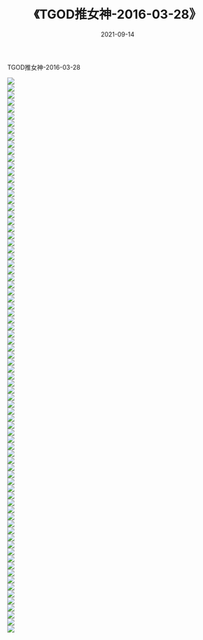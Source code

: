 ﻿---
layout: post
title:  《TGOD推女神-2016-03-28》
date:   2021-09-14
img: http://img.660000.xyz/Sharelink/网络美图/2021/TGOD推女神-2016-03-28/000.jpg
categories: [美女, 清纯, 唯美]
---

TGOD推女神-2016-03-28

  ![](http://img.660000.xyz/Sharelink/网络美图/2021/TGOD推女神-2016-03-28/001.jpg) <br> ![](http://img.660000.xyz/Sharelink/网络美图/2021/TGOD推女神-2016-03-28/002.jpg) <br> ![](http://img.660000.xyz/Sharelink/网络美图/2021/TGOD推女神-2016-03-28/003.jpg) <br> ![](http://img.660000.xyz/Sharelink/网络美图/2021/TGOD推女神-2016-03-28/004.jpg) <br> ![](http://img.660000.xyz/Sharelink/网络美图/2021/TGOD推女神-2016-03-28/005.jpg) <br> ![](http://img.660000.xyz/Sharelink/网络美图/2021/TGOD推女神-2016-03-28/006.jpg) <br> ![](http://img.660000.xyz/Sharelink/网络美图/2021/TGOD推女神-2016-03-28/007.jpg) <br> ![](http://img.660000.xyz/Sharelink/网络美图/2021/TGOD推女神-2016-03-28/008.jpg) <br> ![](http://img.660000.xyz/Sharelink/网络美图/2021/TGOD推女神-2016-03-28/009.jpg) <br> ![](http://img.660000.xyz/Sharelink/网络美图/2021/TGOD推女神-2016-03-28/010.jpg) <br> ![](http://img.660000.xyz/Sharelink/网络美图/2021/TGOD推女神-2016-03-28/011.jpg) <br> ![](http://img.660000.xyz/Sharelink/网络美图/2021/TGOD推女神-2016-03-28/012.jpg) <br> ![](http://img.660000.xyz/Sharelink/网络美图/2021/TGOD推女神-2016-03-28/013.jpg) <br> ![](http://img.660000.xyz/Sharelink/网络美图/2021/TGOD推女神-2016-03-28/014.jpg) <br> ![](http://img.660000.xyz/Sharelink/网络美图/2021/TGOD推女神-2016-03-28/015.jpg) <br> ![](http://img.660000.xyz/Sharelink/网络美图/2021/TGOD推女神-2016-03-28/016.jpg) <br> ![](http://img.660000.xyz/Sharelink/网络美图/2021/TGOD推女神-2016-03-28/017.jpg) <br> ![](http://img.660000.xyz/Sharelink/网络美图/2021/TGOD推女神-2016-03-28/018.jpg) <br> ![](http://img.660000.xyz/Sharelink/网络美图/2021/TGOD推女神-2016-03-28/019.jpg) <br> ![](http://img.660000.xyz/Sharelink/网络美图/2021/TGOD推女神-2016-03-28/020.jpg) <br> ![](http://img.660000.xyz/Sharelink/网络美图/2021/TGOD推女神-2016-03-28/021.jpg) <br> ![](http://img.660000.xyz/Sharelink/网络美图/2021/TGOD推女神-2016-03-28/022.jpg) <br> ![](http://img.660000.xyz/Sharelink/网络美图/2021/TGOD推女神-2016-03-28/023.jpg) <br> ![](http://img.660000.xyz/Sharelink/网络美图/2021/TGOD推女神-2016-03-28/024.jpg) <br> ![](http://img.660000.xyz/Sharelink/网络美图/2021/TGOD推女神-2016-03-28/025.jpg) <br> ![](http://img.660000.xyz/Sharelink/网络美图/2021/TGOD推女神-2016-03-28/026.jpg) <br> ![](http://img.660000.xyz/Sharelink/网络美图/2021/TGOD推女神-2016-03-28/027.jpg) <br> ![](http://img.660000.xyz/Sharelink/网络美图/2021/TGOD推女神-2016-03-28/028.jpg) <br> ![](http://img.660000.xyz/Sharelink/网络美图/2021/TGOD推女神-2016-03-28/029.jpg) <br> ![](http://img.660000.xyz/Sharelink/网络美图/2021/TGOD推女神-2016-03-28/030.jpg) <br> ![](http://img.660000.xyz/Sharelink/网络美图/2021/TGOD推女神-2016-03-28/031.jpg) <br> ![](http://img.660000.xyz/Sharelink/网络美图/2021/TGOD推女神-2016-03-28/032.jpg) <br> ![](http://img.660000.xyz/Sharelink/网络美图/2021/TGOD推女神-2016-03-28/033.jpg) <br> ![](http://img.660000.xyz/Sharelink/网络美图/2021/TGOD推女神-2016-03-28/034.jpg) <br> ![](http://img.660000.xyz/Sharelink/网络美图/2021/TGOD推女神-2016-03-28/035.jpg) <br> ![](http://img.660000.xyz/Sharelink/网络美图/2021/TGOD推女神-2016-03-28/036.jpg) <br> ![](http://img.660000.xyz/Sharelink/网络美图/2021/TGOD推女神-2016-03-28/037.jpg) <br> ![](http://img.660000.xyz/Sharelink/网络美图/2021/TGOD推女神-2016-03-28/038.jpg) <br> ![](http://img.660000.xyz/Sharelink/网络美图/2021/TGOD推女神-2016-03-28/039.jpg) <br> ![](http://img.660000.xyz/Sharelink/网络美图/2021/TGOD推女神-2016-03-28/040.jpg) <br> ![](http://img.660000.xyz/Sharelink/网络美图/2021/TGOD推女神-2016-03-28/041.jpg) <br> ![](http://img.660000.xyz/Sharelink/网络美图/2021/TGOD推女神-2016-03-28/042.jpg) <br> ![](http://img.660000.xyz/Sharelink/网络美图/2021/TGOD推女神-2016-03-28/043.jpg) <br> ![](http://img.660000.xyz/Sharelink/网络美图/2021/TGOD推女神-2016-03-28/044.jpg) <br> ![](http://img.660000.xyz/Sharelink/网络美图/2021/TGOD推女神-2016-03-28/045.jpg) <br> ![](http://img.660000.xyz/Sharelink/网络美图/2021/TGOD推女神-2016-03-28/046.jpg) <br> ![](http://img.660000.xyz/Sharelink/网络美图/2021/TGOD推女神-2016-03-28/047.jpg) <br> ![](http://img.660000.xyz/Sharelink/网络美图/2021/TGOD推女神-2016-03-28/048.jpg) <br> ![](http://img.660000.xyz/Sharelink/网络美图/2021/TGOD推女神-2016-03-28/049.jpg) <br> ![](http://img.660000.xyz/Sharelink/网络美图/2021/TGOD推女神-2016-03-28/050.jpg) <br> ![](http://img.660000.xyz/Sharelink/网络美图/2021/TGOD推女神-2016-03-28/051.jpg) <br> ![](http://img.660000.xyz/Sharelink/网络美图/2021/TGOD推女神-2016-03-28/052.jpg) <br> ![](http://img.660000.xyz/Sharelink/网络美图/2021/TGOD推女神-2016-03-28/053.jpg) <br> ![](http://img.660000.xyz/Sharelink/网络美图/2021/TGOD推女神-2016-03-28/054.jpg) <br> ![](http://img.660000.xyz/Sharelink/网络美图/2021/TGOD推女神-2016-03-28/055.jpg) <br> ![](http://img.660000.xyz/Sharelink/网络美图/2021/TGOD推女神-2016-03-28/056.jpg) <br> ![](http://img.660000.xyz/Sharelink/网络美图/2021/TGOD推女神-2016-03-28/057.jpg) <br> ![](http://img.660000.xyz/Sharelink/网络美图/2021/TGOD推女神-2016-03-28/058.jpg) <br> ![](http://img.660000.xyz/Sharelink/网络美图/2021/TGOD推女神-2016-03-28/059.jpg) <br> ![](http://img.660000.xyz/Sharelink/网络美图/2021/TGOD推女神-2016-03-28/060.jpg) <br> ![](http://img.660000.xyz/Sharelink/网络美图/2021/TGOD推女神-2016-03-28/061.jpg) <br> ![](http://img.660000.xyz/Sharelink/网络美图/2021/TGOD推女神-2016-03-28/062.jpg) <br> ![](http://img.660000.xyz/Sharelink/网络美图/2021/TGOD推女神-2016-03-28/063.jpg) <br> ![](http://img.660000.xyz/Sharelink/网络美图/2021/TGOD推女神-2016-03-28/064.jpg) <br> ![](http://img.660000.xyz/Sharelink/网络美图/2021/TGOD推女神-2016-03-28/065.jpg) <br> ![](http://img.660000.xyz/Sharelink/网络美图/2021/TGOD推女神-2016-03-28/066.jpg) <br> ![](http://img.660000.xyz/Sharelink/网络美图/2021/TGOD推女神-2016-03-28/067.jpg) <br> ![](http://img.660000.xyz/Sharelink/网络美图/2021/TGOD推女神-2016-03-28/068.jpg) <br> ![](http://img.660000.xyz/Sharelink/网络美图/2021/TGOD推女神-2016-03-28/069.jpg) <br> ![](http://img.660000.xyz/Sharelink/网络美图/2021/TGOD推女神-2016-03-28/070.jpg) <br> ![](http://img.660000.xyz/Sharelink/网络美图/2021/TGOD推女神-2016-03-28/071.jpg) <br> ![](http://img.660000.xyz/Sharelink/网络美图/2021/TGOD推女神-2016-03-28/072.jpg) <br> ![](http://img.660000.xyz/Sharelink/网络美图/2021/TGOD推女神-2016-03-28/073.jpg) <br> ![](http://img.660000.xyz/Sharelink/网络美图/2021/TGOD推女神-2016-03-28/074.jpg) <br> ![](http://img.660000.xyz/Sharelink/网络美图/2021/TGOD推女神-2016-03-28/075.jpg) <br> ![](http://img.660000.xyz/Sharelink/网络美图/2021/TGOD推女神-2016-03-28/076.jpg) <br> ![](http://img.660000.xyz/Sharelink/网络美图/2021/TGOD推女神-2016-03-28/077.jpg) <br> ![](http://img.660000.xyz/Sharelink/网络美图/2021/TGOD推女神-2016-03-28/078.jpg) <br> ![](http://img.660000.xyz/Sharelink/网络美图/2021/TGOD推女神-2016-03-28/079.jpg) <br>